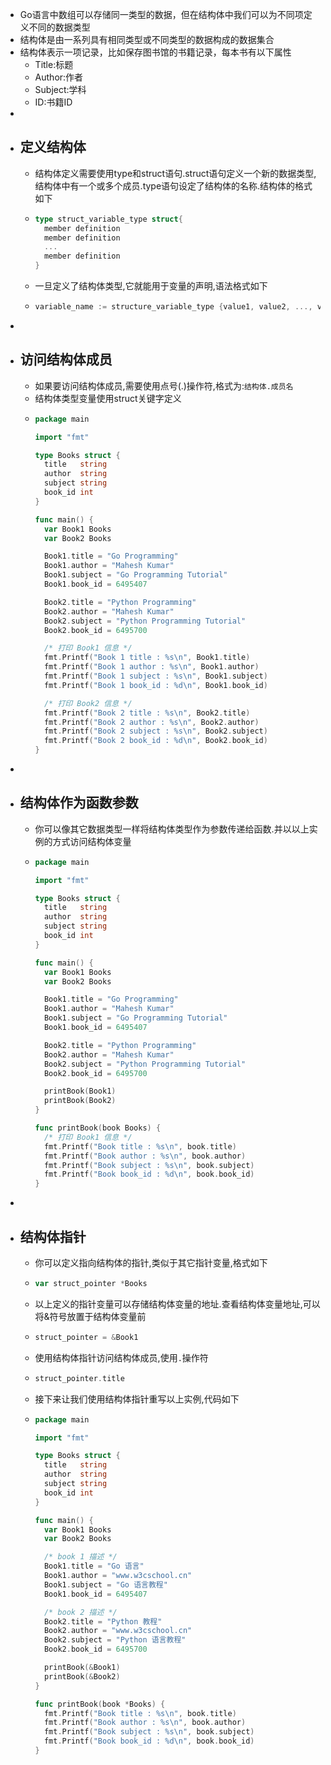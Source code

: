 - Go语言中数组可以存储同一类型的数据，但在结构体中我们可以为不同项定义不同的数据类型
- 结构体是由一系列具有相同类型或不同类型的数据构成的数据集合
- 结构体表示一项记录，比如保存图书馆的书籍记录，每本书有以下属性
	- Title:标题
	- Author:作者
	- Subject:学科
	- ID:书籍ID
-
- ## 定义结构体
	- 结构体定义需要使用type和struct语句.struct语句定义一个新的数据类型,结构体中有一个或多个成员.type语句设定了结构体的名称.结构体的格式如下
	- ```go
	  type struct_variable_type struct{
	    member definition
	    member definition
	    ...
	    member definition
	  }
	  ```
	- 一旦定义了结构体类型,它就能用于变量的声明,语法格式如下
	- ```go
	  variable_name := structure_variable_type {value1, value2, ..., valuen}
	  ```
-
- ## 访问结构体成员
	- 如果要访问结构体成员,需要使用点号(.)操作符,格式为:`结构体.成员名`
	- 结构体类型变量使用struct关键字定义
	- ```go
	  package main
	  
	  import "fmt"
	  
	  type Books struct {
	  	title   string
	  	author  string
	  	subject string
	  	book_id int
	  }
	  
	  func main() {
	  	var Book1 Books
	  	var Book2 Books
	  
	  	Book1.title = "Go Programming"
	  	Book1.author = "Mahesh Kumar"
	  	Book1.subject = "Go Programming Tutorial"
	  	Book1.book_id = 6495407
	  
	  	Book2.title = "Python Programming"
	  	Book2.author = "Mahesh Kumar"
	  	Book2.subject = "Python Programming Tutorial"
	  	Book2.book_id = 6495700
	  
	  	/* 打印 Book1 信息 */
	  	fmt.Printf("Book 1 title : %s\n", Book1.title)
	  	fmt.Printf("Book 1 author : %s\n", Book1.author)
	  	fmt.Printf("Book 1 subject : %s\n", Book1.subject)
	  	fmt.Printf("Book 1 book_id : %d\n", Book1.book_id)
	  
	  	/* 打印 Book2 信息 */
	  	fmt.Printf("Book 2 title : %s\n", Book2.title)
	  	fmt.Printf("Book 2 author : %s\n", Book2.author)
	  	fmt.Printf("Book 2 subject : %s\n", Book2.subject)
	  	fmt.Printf("Book 2 book_id : %d\n", Book2.book_id)
	  }
	  ```
-
- ## 结构体作为函数参数
	- 你可以像其它数据类型一样将结构体类型作为参数传递给函数.并以以上实例的方式访问结构体变量
	- ```go
	  package main
	  
	  import "fmt"
	  
	  type Books struct {
	  	title   string
	  	author  string
	  	subject string
	  	book_id int
	  }
	  
	  func main() {
	  	var Book1 Books
	  	var Book2 Books
	  
	  	Book1.title = "Go Programming"
	  	Book1.author = "Mahesh Kumar"
	  	Book1.subject = "Go Programming Tutorial"
	  	Book1.book_id = 6495407
	  
	  	Book2.title = "Python Programming"
	  	Book2.author = "Mahesh Kumar"
	  	Book2.subject = "Python Programming Tutorial"
	  	Book2.book_id = 6495700
	  
	  	printBook(Book1)
	  	printBook(Book2)
	  }
	  
	  func printBook(book Books) {
	  	/* 打印 Book1 信息 */
	  	fmt.Printf("Book title : %s\n", book.title)
	  	fmt.Printf("Book author : %s\n", book.author)
	  	fmt.Printf("Book subject : %s\n", book.subject)
	  	fmt.Printf("Book book_id : %d\n", book.book_id)
	  }
	  ```
-
- ## 结构体指针
	- 你可以定义指向结构体的指针,类似于其它指针变量,格式如下
	- ```go
	  var struct_pointer *Books
	  ```
	- 以上定义的指针变量可以存储结构体变量的地址.查看结构体变量地址,可以将&符号放置于结构体变量前
	- ```go
	  struct_pointer = &Book1
	  ```
	- 使用结构体指针访问结构体成员,使用`.`操作符
	- ```go
	  struct_pointer.title
	  ```
	- 接下来让我们使用结构体指针重写以上实例,代码如下
	- ```go
	  package main
	  
	  import "fmt"
	  
	  type Books struct {
	  	title   string
	  	author  string
	  	subject string
	  	book_id int
	  }
	  
	  func main() {
	  	var Book1 Books
	  	var Book2 Books
	  
	  	/* book 1 描述 */
	  	Book1.title = "Go 语言"
	  	Book1.author = "www.w3cschool.cn"
	  	Book1.subject = "Go 语言教程"
	  	Book1.book_id = 6495407
	  
	  	/* book 2 描述 */
	  	Book2.title = "Python 教程"
	  	Book2.author = "www.w3cschool.cn"
	  	Book2.subject = "Python 语言教程"
	  	Book2.book_id = 6495700
	  
	  	printBook(&Book1)
	  	printBook(&Book2)
	  }
	  
	  func printBook(book *Books) {
	  	fmt.Printf("Book title : %s\n", book.title)
	  	fmt.Printf("Book author : %s\n", book.author)
	  	fmt.Printf("Book subject : %s\n", book.subject)
	  	fmt.Printf("Book book_id : %d\n", book.book_id)
	  }
	  ```